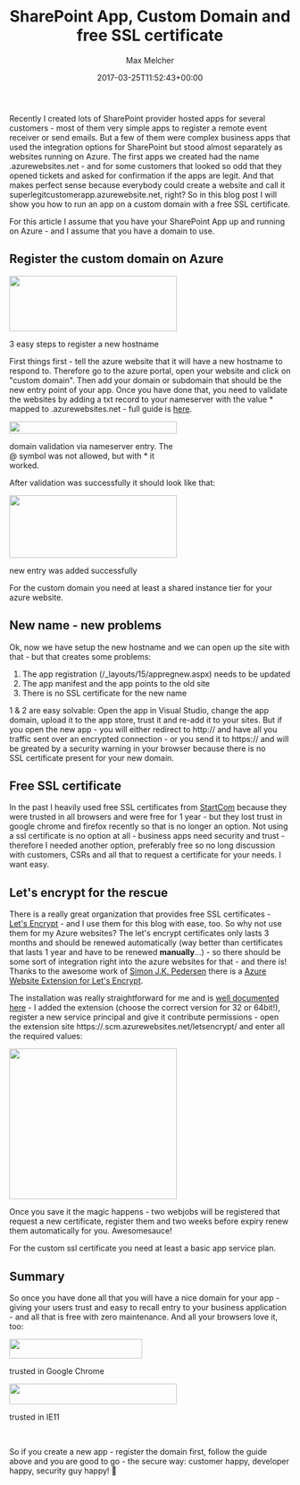 ﻿---
title: SharePoint App, Custom Domain and free SSL certificate
author: Max Melcher
aliases:
   - "/post/2017-03-25-sharepoint-app-custom-domain-free-ssl-certificate/"
2017: "03"
type: post
date: 2017-03-25T11:52:43+00:00
url: /2017/03/sharepoint-app-custom-domain-free-ssl-certificate/
categories:
  - Azure
  - Office 365
  - SharePoint 2013
  - SharePoint 2016
  - SharePoint Addins
  - SharePoint Online

---
Recently I created lots of SharePoint provider hosted apps for several customers - most of them very simple apps to register a remote event receiver or send emails. But a few of them were complex business apps that used the integration options for SharePoint but stood almost separately as websites running on Azure. The first apps we created had the name <app>.azurewebsites.net - and for some customers that looked so odd that they opened tickets and asked for confirmation if the apps are legit. And that makes perfect sense because everybody could create a website and call it superlegitcustomerapp.azurewebsite.net, right? So in this blog post I will show you how to run an app on a custom domain with a free SSL certificate.

For this article I assume that you have your SharePoint App up and running on Azure - and I assume that you have a domain to use.

## Register the custom domain on Azure

<div id="attachment_2563" style="width: 310px" class="wp-caption aligncenter">
  <a href="https://melcher.it/wp-content/uploads/azure-website-custom-domain.png"><img data-attachment-id="2563" data-permalink="https://melcher.it/2017/03/sharepoint-app-custom-domain-free-ssl-certificate/azure-website-custom-domain/" data-orig-file="https://melcher.it/wp-content/uploads/azure-website-custom-domain.png" data-orig-size="849,281" data-comments-opened="1" data-image-meta="{&quot;aperture&quot;:&quot;0&quot;,&quot;credit&quot;:&quot;&quot;,&quot;camera&quot;:&quot;&quot;,&quot;caption&quot;:&quot;&quot;,&quot;created_timestamp&quot;:&quot;0&quot;,&quot;copyright&quot;:&quot;&quot;,&quot;focal_length&quot;:&quot;0&quot;,&quot;iso&quot;:&quot;0&quot;,&quot;shutter_speed&quot;:&quot;0&quot;,&quot;title&quot;:&quot;&quot;,&quot;orientation&quot;:&quot;0&quot;}" data-image-title="azure website custom domain" data-image-description="" data-medium-file="https://melcher.it/wp-content/uploads/azure-website-custom-domain-300x99.png" data-large-file="https://melcher.it/wp-content/uploads/azure-website-custom-domain.png" class="size-medium wp-image-2563" src="https://melcher.it/wp-content/uploads/azure-website-custom-domain-300x99.png" alt="" width="300" height="99" srcset="https://melcher.it/wp-content/uploads/azure-website-custom-domain-300x99.png 300w, https://melcher.it/wp-content/uploads/azure-website-custom-domain-768x254.png 768w, https://melcher.it/wp-content/uploads/azure-website-custom-domain-765x253.png 765w, https://melcher.it/wp-content/uploads/azure-website-custom-domain.png 849w" sizes="(max-width: 300px) 100vw, 300px" /></a>
  
  <p class="wp-caption-text">
    3 easy steps to register a new hostname
  </p>
</div>

First things first - tell the azure website that it will have a new hostname to respond to. Therefore go to the azure portal, open your website and click on "custom domain". Then add your domain or subdomain that should be the new entry point of your app. Once you have done that, you need to validate the websites by adding a txt record to your nameserver with the value * mapped to .azurewebsites.net - full guide is [here][1].

<div id="attachment_2566" style="width: 310px" class="wp-caption aligncenter">
  <a href="https://melcher.it/wp-content/uploads/domain-validation-1.png"><img data-attachment-id="2566" data-permalink="https://melcher.it/2017/03/sharepoint-app-custom-domain-free-ssl-certificate/domain-validation-2/" data-orig-file="https://melcher.it/wp-content/uploads/domain-validation-1.png" data-orig-size="659,48" data-comments-opened="1" data-image-meta="{&quot;aperture&quot;:&quot;0&quot;,&quot;credit&quot;:&quot;&quot;,&quot;camera&quot;:&quot;&quot;,&quot;caption&quot;:&quot;&quot;,&quot;created_timestamp&quot;:&quot;0&quot;,&quot;copyright&quot;:&quot;&quot;,&quot;focal_length&quot;:&quot;0&quot;,&quot;iso&quot;:&quot;0&quot;,&quot;shutter_speed&quot;:&quot;0&quot;,&quot;title&quot;:&quot;&quot;,&quot;orientation&quot;:&quot;0&quot;}" data-image-title="domain validation" data-image-description="" data-medium-file="https://melcher.it/wp-content/uploads/domain-validation-1-300x22.png" data-large-file="https://melcher.it/wp-content/uploads/domain-validation-1.png" class="wp-image-2566 size-medium" src="https://melcher.it/wp-content/uploads/domain-validation-1-300x22.png" alt="" width="300" height="22" srcset="https://melcher.it/wp-content/uploads/domain-validation-1-300x22.png 300w, https://melcher.it/wp-content/uploads/domain-validation-1.png 659w" sizes="(max-width: 300px) 100vw, 300px" /></a>
  
  <p class="wp-caption-text">
    domain validation via nameserver entry. The @ symbol was not allowed, but with * it worked.
  </p>
</div>

After validation was successfully it should look like that:

<div id="attachment_2567" style="width: 310px" class="wp-caption aligncenter">
  <a href="https://melcher.it/wp-content/uploads/azure-hostname.png"><img data-attachment-id="2567" data-permalink="https://melcher.it/2017/03/sharepoint-app-custom-domain-free-ssl-certificate/azure-hostname/" data-orig-file="https://melcher.it/wp-content/uploads/azure-hostname.png" data-orig-size="1251,469" data-comments-opened="1" data-image-meta="{&quot;aperture&quot;:&quot;0&quot;,&quot;credit&quot;:&quot;&quot;,&quot;camera&quot;:&quot;&quot;,&quot;caption&quot;:&quot;&quot;,&quot;created_timestamp&quot;:&quot;0&quot;,&quot;copyright&quot;:&quot;&quot;,&quot;focal_length&quot;:&quot;0&quot;,&quot;iso&quot;:&quot;0&quot;,&quot;shutter_speed&quot;:&quot;0&quot;,&quot;title&quot;:&quot;&quot;,&quot;orientation&quot;:&quot;0&quot;}" data-image-title="azure hostname" data-image-description="" data-medium-file="https://melcher.it/wp-content/uploads/azure-hostname-300x112.png" data-large-file="https://melcher.it/wp-content/uploads/azure-hostname-1024x384.png" class="size-medium wp-image-2567" src="https://melcher.it/wp-content/uploads/azure-hostname-300x112.png" alt="" width="300" height="112" srcset="https://melcher.it/wp-content/uploads/azure-hostname-300x112.png 300w, https://melcher.it/wp-content/uploads/azure-hostname-768x288.png 768w, https://melcher.it/wp-content/uploads/azure-hostname-1024x384.png 1024w, https://melcher.it/wp-content/uploads/azure-hostname-930x349.png 930w, https://melcher.it/wp-content/uploads/azure-hostname-765x287.png 765w, https://melcher.it/wp-content/uploads/azure-hostname.png 1251w" sizes="(max-width: 300px) 100vw, 300px" /></a>
  
  <p class="wp-caption-text">
    new entry was added successfully
  </p>
</div>

For the custom domain you need at least a shared instance tier for your azure website.

## New name - new problems

Ok, now we have setup the new hostname and we can open up the site with that - but that creates some problems:

  1. The app registration (/_layouts/15/appregnew.aspx) needs to be updated
  2. The app manifest and the app points to the old site
  3. There is no SSL certificate for the new name

1 & 2 are easy solvable: Open the app in Visual Studio, change the app domain, upload it to the app store, trust it and re-add it to your sites. But if you open the new app - you will either redirect to http:// and have all you traffic sent over an encrypted connection - or you send it to https:// and will be greated by a security warning in your browser because there is no SSL certificate present for your new domain.

## Free SSL certificate

In the past I heavily used free SSL certificates from [StartCom][2] because they were trusted in all browsers and were free for 1 year - but they lost trust in google chrome and firefox recently so that is no longer an option. Not using a ssl certificate is no option at all - business apps need security and trust - therefore I needed another option, preferably free so no long discussion with customers, CSRs and all that to request a certificate for your needs. I want easy.

## Let's encrypt for the rescue

There is a really great organization that provides free SSL certificates - [Let's Encrypt][3] - and I use them for this blog with ease, too. So why not use them for my Azure websites? The let's encrypt certificates only lasts 3 months and should be renewed automatically (way better than certificates that lasts 1 year and have to be renewed **manually**&#8230;) - so there should be some sort of integration right into the azure websites for that - and there is! Thanks to the awesome work of [Simon J.K. Pedersen][4] there is a [Azure Website Extension for Let's Encrypt][5].

The installation was really straightforward for me and is [well documented here][6] - I added the extension (choose the correct version for 32 or 64bit!), register a new service principal and give it contribute permissions - open the extension site https://.scm.azurewebsites.net/letsencrypt/ and enter all the required values:

[<img data-attachment-id="2568" data-permalink="https://melcher.it/2017/03/sharepoint-app-custom-domain-free-ssl-certificate/letsencryptextensionsettings/" data-orig-file="https://melcher.it/wp-content/uploads/LetsEncryptExtensionSettings.png" data-orig-size="705,633" data-comments-opened="1" data-image-meta="{&quot;aperture&quot;:&quot;0&quot;,&quot;credit&quot;:&quot;&quot;,&quot;camera&quot;:&quot;&quot;,&quot;caption&quot;:&quot;&quot;,&quot;created_timestamp&quot;:&quot;0&quot;,&quot;copyright&quot;:&quot;&quot;,&quot;focal_length&quot;:&quot;0&quot;,&quot;iso&quot;:&quot;0&quot;,&quot;shutter_speed&quot;:&quot;0&quot;,&quot;title&quot;:&quot;&quot;,&quot;orientation&quot;:&quot;0&quot;}" data-image-title="LetsEncryptExtensionSettings" data-image-description="" data-medium-file="https://melcher.it/wp-content/uploads/LetsEncryptExtensionSettings-300x269.png" data-large-file="https://melcher.it/wp-content/uploads/LetsEncryptExtensionSettings.png" class="aligncenter size-medium wp-image-2568" src="https://melcher.it/wp-content/uploads/LetsEncryptExtensionSettings-300x269.png" alt="" width="300" height="269" srcset="https://melcher.it/wp-content/uploads/LetsEncryptExtensionSettings-300x269.png 300w, https://melcher.it/wp-content/uploads/LetsEncryptExtensionSettings.png 705w" sizes="(max-width: 300px) 100vw, 300px" />][7]

Once you save it the magic happens - two webjobs will be registered that request a new certificate, register them and two weeks before expiry renew them automatically for you. Awesomesauce!

For the custom ssl certificate you need at least a basic app service plan.

## Summary

So once you have done all that you will have a nice domain for your app - giving your users trust and easy to recall entry to your business application - and all that is free with zero maintenance. And all your browsers love it, too:

<div id="attachment_2569" style="width: 248px" class="wp-caption aligncenter">
  <a href="https://melcher.it/wp-content/uploads/chrome-secure.png"><img data-attachment-id="2569" data-permalink="https://melcher.it/2017/03/sharepoint-app-custom-domain-free-ssl-certificate/chrome-secure/" data-orig-file="https://melcher.it/wp-content/uploads/chrome-secure.png" data-orig-size="238,35" data-comments-opened="1" data-image-meta="{&quot;aperture&quot;:&quot;0&quot;,&quot;credit&quot;:&quot;&quot;,&quot;camera&quot;:&quot;&quot;,&quot;caption&quot;:&quot;&quot;,&quot;created_timestamp&quot;:&quot;0&quot;,&quot;copyright&quot;:&quot;&quot;,&quot;focal_length&quot;:&quot;0&quot;,&quot;iso&quot;:&quot;0&quot;,&quot;shutter_speed&quot;:&quot;0&quot;,&quot;title&quot;:&quot;&quot;,&quot;orientation&quot;:&quot;0&quot;}" data-image-title="chrome-secure" data-image-description="" data-medium-file="https://melcher.it/wp-content/uploads/chrome-secure.png" data-large-file="https://melcher.it/wp-content/uploads/chrome-secure.png" class="wp-image-2569 size-full" src="https://melcher.it/wp-content/uploads/chrome-secure.png" alt="" width="238" height="35" /></a>
  
  <p class="wp-caption-text">
    trusted in Google Chrome
  </p>
</div>

<div id="attachment_2570" style="width: 310px" class="wp-caption aligncenter">
  <a href="https://melcher.it/wp-content/uploads/IE-trust.png"><img data-attachment-id="2570" data-permalink="https://melcher.it/2017/03/sharepoint-app-custom-domain-free-ssl-certificate/ie-trust/" data-orig-file="https://melcher.it/wp-content/uploads/IE-trust.png" data-orig-size="350,43" data-comments-opened="1" data-image-meta="{&quot;aperture&quot;:&quot;0&quot;,&quot;credit&quot;:&quot;&quot;,&quot;camera&quot;:&quot;&quot;,&quot;caption&quot;:&quot;&quot;,&quot;created_timestamp&quot;:&quot;0&quot;,&quot;copyright&quot;:&quot;&quot;,&quot;focal_length&quot;:&quot;0&quot;,&quot;iso&quot;:&quot;0&quot;,&quot;shutter_speed&quot;:&quot;0&quot;,&quot;title&quot;:&quot;&quot;,&quot;orientation&quot;:&quot;0&quot;}" data-image-title="IE trust" data-image-description="" data-medium-file="https://melcher.it/wp-content/uploads/IE-trust-300x37.png" data-large-file="https://melcher.it/wp-content/uploads/IE-trust.png" class="wp-image-2570 size-medium" src="https://melcher.it/wp-content/uploads/IE-trust-300x37.png" alt="" width="300" height="37" srcset="https://melcher.it/wp-content/uploads/IE-trust-300x37.png 300w, https://melcher.it/wp-content/uploads/IE-trust.png 350w" sizes="(max-width: 300px) 100vw, 300px" /></a>
  
  <p class="wp-caption-text">
    trusted in IE11
  </p>
</div>

&nbsp;

So if you create a new app - register the domain first, follow the guide above and you are good to go - the secure way: customer happy, developer happy, security guy happy! 🙂

&nbsp;

&nbsp;

&nbsp;

 [1]: https://docs.microsoft.com/en-us/azure/app-service-web/web-sites-custom-domain-name
 [2]: http://startssl.com
 [3]: https://letsencrypt.org/
 [4]: https://twitter.com/simped?lang=en
 [5]: https://github.com/sjkp/letsencrypt-siteextension
 [6]: https://github.com/sjkp/letsencrypt-siteextension/wiki/How-to-install
 [7]: https://melcher.it/wp-content/uploads/LetsEncryptExtensionSettings.png
